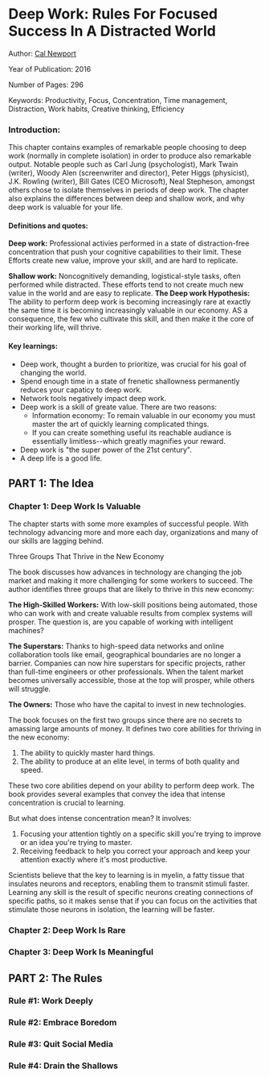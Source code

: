 # Deep Work: Rules For Focused Success In A Distracted World

Author: [Cal Newport](https://calnewport.com/)

Year of Publication: 2016

Number of Pages: 296

Keywords: Productivity, Focus, Concentration, Time management, Distraction, Work habits, Creative thinking, Efficiency

### Introduction:

This chapter contains examples of remarkable people choosing to deep work (normally in complete isolation) in order to produce also remarkable output. Notable people such as Carl Jung (psychologist), Mark Twain (writer), Woody Alen (screenwriter and director), Peter Higgs (physicist), J.K. Rowling (writer), Bill Gates (CEO Microsoft), Neal Stepheson, amongst others chose to isolate themselves in periods of deep work. The chapter also explains the differences between deep and shallow work, and why deep work is valuable for your life.

#### Definitions and quotes:

**Deep work:**  Professional activies performed in a state of distraction-free concentration that push your cognitive capabilities to their limit. These Efforts create new value, improve your skill, and are hard to replicate.

**Shallow work:** Noncognitively demanding, logistical-style tasks, often performed while distracted. These efforts tend to not create much new value in the world and are easy to replicate.
**The Deep work Hypothesis:** The ability to perform deep work is becoming increasingly rare at exactly the same time it is becoming increasingly valuable in our economy. AS a consequence, the few who cultivate this skill, and then make it the core of their working life, will thrive.

#### Key learnings:
 - Deep work, thought a burden to prioritize, was crucial for his goal of changing the world.
 - Spend enough time in a state of frenetic shallowness permanently reduces your capaticy to deep work.
 - Network tools negatively impact deep work.
 - Deep work is a skill of greate value. There are two reasons:
    - Information economy: To remain valuable in our economy you must master the art of quickly learning complicated things.
    - If you can create something useful its reachable audiance is essentially limitless--which greatly magnifies your reward.
 - Deep work is "the super power of the 21st century".
 - A deep life is a good life.

## PART 1: The Idea


### Chapter 1: Deep Work Is Valuable

The chapter starts with some more examples of successful people. With technology advancing more and more each day, organizations and many of our skills are lagging behind. 

Three Groups That Thrive in the New Economy

The book discusses how advances in technology are changing the job market and making it more challenging for some workers to succeed. The author identifies three groups that are likely to thrive in this new economy:

 **The High-Skilled Workers:** With low-skill positions being automated, those who can work with and create valuable results from complex systems will prosper. The question is, are you capable of working with intelligent machines?

 **The Superstars:** Thanks to high-speed data networks and online collaboration tools like email, geographical boundaries are no longer a barrier. Companies can now hire superstars for specific projects, rather than full-time engineers or other professionals. When the talent market becomes universally accessible, those at the top will prosper, while others will struggle.

 **The Owners:** Those who have the capital to invest in new technologies.

The book focuses on the first two groups since there are no secrets to amassing large amounts of money. It defines two core abilities for thriving in the new economy:

 1. The ability to quickly master hard things.
 2. The ability to produce at an elite level, in terms of both quality and speed.

These two core abilities depend on your ability to perform deep work. The book provides several examples that convey the idea that intense concentration is crucial to learning.

But what does intense concentration mean? It involves:

 1. Focusing your attention tightly on a specific skill you're trying to improve or an idea you're trying to master.
 2. Receiving feedback to help you correct your approach and keep your attention exactly where it's most productive.

Scientists believe that the key to learning is in myelin, a fatty tissue that insulates neurons and receptors, enabling them to transmit stimuli faster. Learning any skill is the result of specific neurons creating connections of specific paths, so it makes sense that if you can focus on the activities that stimulate those neurons in isolation, the learning will be faster.

### Chapter 2: Deep Work Is Rare

### Chapter 3: Deep Work Is Meaningful

## PART 2: The Rules

### Rule #1: Work Deeply

### Rule #2: Embrace Boredom

### Rule #3: Quit Social Media

### Rule #4: Drain the Shallows


